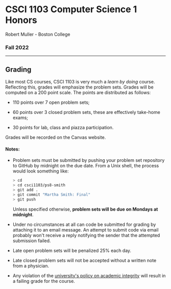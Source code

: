 # CSCI 1103 Computer Science 1 Honors

Robert Muller - Boston College

### Fall 2022

---

## Grading

Like most CS courses, CSCI 1103 is very much a *learn by doing* course. Reflecting this, grades will emphasize the problem sets. Grades will be computed on a 200 point scale. The points are distributed as follows:

+ 110 points over 7 open problem sets;

+ 60 points over 3 closed problem sets, these are effectively take-home exams;

+ 30 points for lab, class and piazza participation.

Grades will be recorded on the Canvas website.

#### Notes:

+ Problem sets must be submitted by pushing your problem set repository to GitHub by midnight on the due date. From a Unix shell, the process would look something like:

  ```bash
  > cd
  > cd csci1103/ps8-smith
  > git add .
  > git commit "Martha Smith: Final"
  > git push
  ```

  Unless specified otherwise, **problem sets will be due on Mondays at midnight**. 

+ Under no circumstances at all can code be submitted for grading by attaching it to an email message. An attempt to submit code via email probably won't receive a reply notifying the sender that the attempted submission failed. 


+ Late open problem sets will be penalized 25% each day.
+ Late closed problem sets will not be accepted without a written note from a physician.
+ Any violation of the [university's policy on academic integrity](http://www.bc.edu/offices/stserv/academic/integrity.html) will result in a failing grade for the course.


